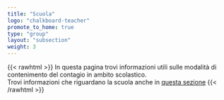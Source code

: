 ```yaml
---
title: "Scuola"
logo: "chalkboard-teacher"
promote_to_home: true
type: "group"
layout: "subsection"
weight: 3
---
```


{{< rawhtml >}}
In questa pagina trovi informazioni utili sulle modalità di contenimento del contagio in ambito scolastico.<br />
Trovi informazioni che riguardano la scuola anche in <a href="/bisogni/scuola">questa sezione</a>
{{< /rawhtml >}}

